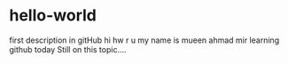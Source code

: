 # hello-world
first description in gitHub
hi hw r u 
my name is mueen ahmad mir 
learning github today
Still on this topic....
